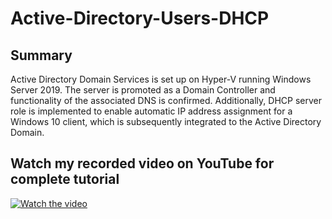 # Active-Directory-Users-DHCP
## Summary
Active Directory Domain Services is set up on Hyper-V running Windows Server 2019. The server is promoted as a Domain Controller and functionality of the associated DNS is confirmed. Additionally, DHCP server role is implemented to enable automatic IP address assignment for a Windows 10 client, which is subsequently integrated to the Active Directory Domain.

## Watch my recorded video on YouTube for complete tutorial
[![Watch the video](https://img.youtube.com/vi/J1woY3nFtTY/maxresdefault.jpg)](https://youtu.be/J1woY3nFtTY)
